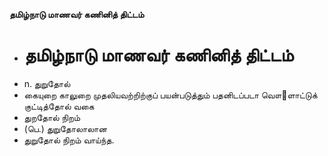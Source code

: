 **தமிழ்நாடு மாணவர் கணினித் திட்டம்**
- # தமிழ்நாடு மாணவர் கணினித் திட்டம்
- n. துறுதோல்
- கையுறை காலுறை முதலியவற்றிற்குப் பயன்படுத்தும் பதனிடப்படா வௌ஢ளாட்டுக் குட்டித்தோல் வகை
- துறதோல் நிறம்
- (பெ.) துறுதோலாலான
- துறுதோல் நிறம் வாய்ந்த.

